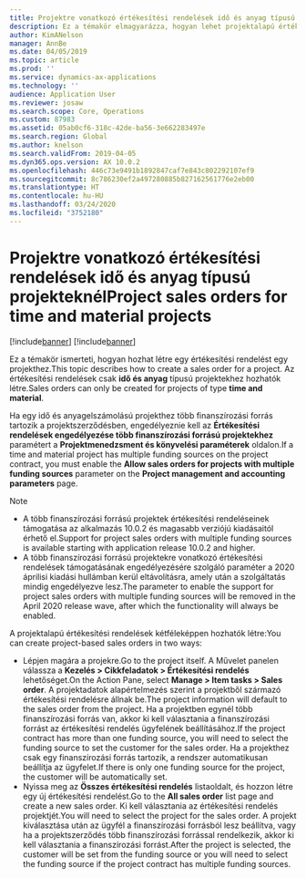 ```yaml
---
title: Projektre vonatkozó értékesítési rendelések idő és anyag típusú projekteknél
description: Ez a témakör elmagyarázza, hogyan lehet projektalapú értékesítési rendeléseket létrehozni idő és anyag típusú projekteknél.
author: KimANelson
manager: AnnBe
ms.date: 04/05/2019
ms.topic: article
ms.prod: ''
ms.service: dynamics-ax-applications
ms.technology: ''
audience: Application User
ms.reviewer: josaw
ms.search.scope: Core, Operations
ms.custom: 87983
ms.assetid: 05ab0cf6-318c-42de-ba56-3e662283497e
ms.search.region: Global
ms.author: knelson
ms.search.validFrom: 2019-04-05
ms.dyn365.ops.version: AX 10.0.2
ms.openlocfilehash: 446c73e9491b1892847caf7e843c802292107ef9
ms.sourcegitcommit: 8c786230ef2a497280885b827162561776e2eb00
ms.translationtype: HT
ms.contentlocale: hu-HU
ms.lasthandoff: 03/24/2020
ms.locfileid: "3752180"
---
```

# <a name="project-sales-orders-for-time-and-material-projects"></a><span data-ttu-id="72b37-103">Projektre vonatkozó értékesítési rendelések idő és anyag típusú projekteknél</span><span class="sxs-lookup"><span data-stu-id="72b37-103">Project sales orders for time and material projects</span></span>

[!include[banner](../includes/banner.md)]
[!include[banner](../includes/preview-banner.md)]

<span data-ttu-id="72b37-104">Ez a témakör ismerteti, hogyan hozhat létre egy értékesítési rendelést egy projekthez.</span><span class="sxs-lookup"><span data-stu-id="72b37-104">This topic describes how to create a sales order for a project.</span></span> <span data-ttu-id="72b37-105">Az értékesítési rendelések csak **idő és anyag** típusú projektekhez hozhatók létre.</span><span class="sxs-lookup"><span data-stu-id="72b37-105">Sales orders can only be created for projects of type **time and material**.</span></span>

<span data-ttu-id="72b37-106">Ha egy idő és anyagelszámolású projekthez több finanszírozási forrás tartozik a projektszerződésben, engedélyeznie kell az **Értékesítési rendelések engedélyezése több finanszírozási forrású projektekhez** paramétert a **Projektmenedzsment és könyvelési paraméterek** oldalon.</span><span class="sxs-lookup"><span data-stu-id="72b37-106">If a time and material project has multiple funding sources on the project contract, you must enable the **Allow sales orders for projects with multiple funding sources** parameter on the **Project management and accounting parameters** page.</span></span> 

> [!NOTE]
> - <span data-ttu-id="72b37-107">A több finanszírozási forrású projektek értékesítési rendeléseinek támogatása az alkalmazás 10.0.2 és magasabb verziójú kiadásaitól érhető el.</span><span class="sxs-lookup"><span data-stu-id="72b37-107">Support for project sales orders with multiple funding sources is available starting with application release 10.0.2 and higher.</span></span>
> - <span data-ttu-id="72b37-108">A több finanszírozási forrású projektekre vonatkozó értékesítési rendelések támogatásának engedélyezésére szolgáló paraméter a 2020 áprilisi kiadási hullámban kerül eltávolításra, amely után a szolgáltatás mindig engedélyezve lesz.</span><span class="sxs-lookup"><span data-stu-id="72b37-108">The parameter to enable the support for project sales orders with multiple funding sources will be removed in the April 2020 release wave, after which the functionality will always be enabled.</span></span>

<span data-ttu-id="72b37-109">A projektalapú értékesítési rendelések kétféleképpen hozhatók létre:</span><span class="sxs-lookup"><span data-stu-id="72b37-109">You can create project-based sales orders in two ways:</span></span>

- <span data-ttu-id="72b37-110">Lépjen magára a projekre.</span><span class="sxs-lookup"><span data-stu-id="72b37-110">Go to the project itself.</span></span> <span data-ttu-id="72b37-111">A Művelet panelen válassza a **Kezelés > Cikkfeladatok > Értékesítési rendelés** lehetőséget.</span><span class="sxs-lookup"><span data-stu-id="72b37-111">On the Action Pane, select **Manage > Item tasks > Sales order**.</span></span> <span data-ttu-id="72b37-112">A projektadatok alapértelmezés szerint a projektből származó értékesítési rendelésre állnak be.</span><span class="sxs-lookup"><span data-stu-id="72b37-112">The project information will default to the sales order from the project.</span></span> <span data-ttu-id="72b37-113">Ha a projektben egynél több finanszírozási forrás van, akkor ki kell választania a finanszírozási forrást az értékesítési rendelés ügyfelének beállításához.</span><span class="sxs-lookup"><span data-stu-id="72b37-113">If the project contract has more than one funding source, you will need to select the funding source to set the customer for the sales order.</span></span> <span data-ttu-id="72b37-114">Ha a projekthez csak egy finanszírozási forrás tartozik, a rendszer automatikusan beállítja az ügyfelet.</span><span class="sxs-lookup"><span data-stu-id="72b37-114">If there is only one funding source for the project, the customer will be automatically set.</span></span>
- <span data-ttu-id="72b37-115">Nyissa meg az **Összes értékesítési rendelés** listaoldalt, és hozzon létre egy új értékesítési rendelést.</span><span class="sxs-lookup"><span data-stu-id="72b37-115">Go to the **All sales order** list page and create a new sales order.</span></span> <span data-ttu-id="72b37-116">Ki kell választania az értékesítési rendelés projektjét.</span><span class="sxs-lookup"><span data-stu-id="72b37-116">You will need to select the project for the sales order.</span></span> <span data-ttu-id="72b37-117">A projekt kiválasztása után az ügyfél a finanszírozási forrásból lesz beállítva, vagy ha a projektszerződés több finanszírozási forrással rendelkezik, akkor ki kell választania a finanszírozási forrást.</span><span class="sxs-lookup"><span data-stu-id="72b37-117">After the project is selected, the customer will be set from the funding source or you will need to select the funding source if the project contract has multiple funding sources.</span></span>

